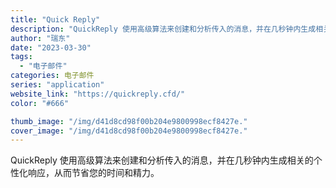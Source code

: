 ```yaml
---
title: "Quick Reply"
description: "QuickReply 使用高级算法来创建和分析传入的消息，并在几秒钟内生成相关的个性化响应，从而节省您的时间和精力。 "
author: "瑞东"
date: "2023-03-30"
tags:
  - "电子邮件"
categories: 电子邮件
series: "application"
website_link: "https://quickreply.cfd/"
color: "#666"

thumb_image: "/img/d41d8cd98f00b204e9800998ecf8427e."
cover_image: "/img/d41d8cd98f00b204e9800998ecf8427e."
---
```


QuickReply 使用高级算法来创建和分析传入的消息，并在几秒钟内生成相关的个性化响应，从而节省您的时间和精力。 